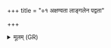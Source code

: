 +++
title = "०१ अक्षण्वता लाङ्गलेन पद्वता"

+++
<details><summary>मूलम् (GR)</summary>

अक्षण्वता लाङ्गलेन  
पद्वता पतयिष्णुना ।  
लाङ्गूलगृह्य चर्कृषुर्  
वृकेण यवम् अश्विना ॥
</details>